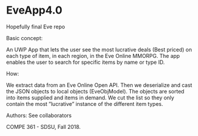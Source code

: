 # EveApp4.0
Hopefully final Eve repo

Basic concept:

An UWP App that lets the user see the most lucrative deals (Best priced) on each type of item, in each region, in the Eve Online MMORPG. The app enables the user to search for specific items by name or type ID.

How:

We extract data from an Eve Online Open API. Then we deserialize and cast the JSON objects to local objects (EveObjModel). The objects are sorted into items supplied and items in demand. We cut the list so they only contain the most ”lucrative” instance of the different item types.

Authors: See collaborators

COMPE 361 - SDSU, Fall 2018. 
